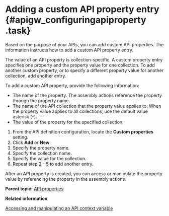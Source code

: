 # Adding a custom API property entry {#apigw_configuringapiproperty .task}

Based on the purpose of your APIs, you can add custom API properties. The information instructs how to add a custom API property entry.

The value of an API property is collection-specific. A custom property entry specifies one property and the property value for one collection. To add another custom property, or to specify a different property value for another collection, add another entry.

To add a custom API property, provide the following information:

-   The name of the property. The assembly actions reference the property through the property name.
-   The name of the API collection that the property value applies to. When the property value applies to all collections, use the default value asterisk \(`*`\).
-   The value of the property for the specified collection.

1.   From the API definition configuration, locate the **Custom properties** setting. 
2.   Click **Add** or **New**. 
3.   Specify the property name. 
4.   Specify the collection name. 
5.   Specify the value for the collection. 
6.   Repeat step [2](#add) - [5](#value) to add another entry. 

After an API property is created, you can access or manipulate the property value by referencing the property in the assembly actions.

**Parent topic:** [API properties](apigw_properties.md)

**Related information**  


[Accessing and manipulating an API context variable](apigw_referencingapicontextvariable.md)

